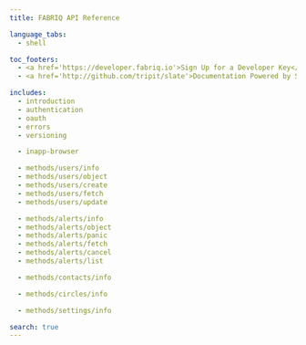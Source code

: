```yaml
---
title: FABRIQ API Reference

language_tabs:
  - shell

toc_footers:
  - <a href='https://developer.fabriq.io'>Sign Up for a Developer Key</a>
  - <a href='http://github.com/tripit/slate'>Documentation Powered by Slate</a>

includes:
  - introduction
  - authentication
  - oauth
  - errors
  - versioning

  - inapp-browser

  - methods/users/info
  - methods/users/object
  - methods/users/create
  - methods/users/fetch
  - methods/users/update

  - methods/alerts/info
  - methods/alerts/object
  - methods/alerts/panic
  - methods/alerts/fetch
  - methods/alerts/cancel
  - methods/alerts/list

  - methods/contacts/info

  - methods/circles/info

  - methods/settings/info

search: true
---
```

